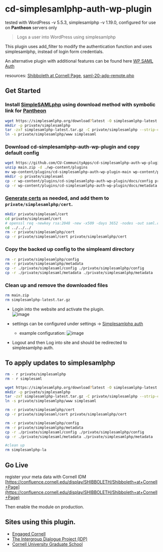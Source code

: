 # cd-simplesamlphp-auth-wp-plugin

tested with WordPress -v 5.5.3, simplesamlphp -v 1.19.0, configured for use on <b>Pantheon</b> servers only
>Logs a user into WordPress using simplesamlphp

This plugin uses add_filter to modify the authentication function and uses simplesamlphp, instead of login form credentials.

An alternative plugin with additional features can be found here [WP SAML Auth](https://github.com/pantheon-systems/wp-saml-auth)

resources: [Shibboleth at Cornell Page](https://confluence.cornell.edu/display/SHIBBOLETH/Shibboleth+at+Cornell+Page), [saml-20-adp-remote.php](https://confluence.cornell.edu/pages/viewpage.action?pageId=333373586&preview=%2F333373586%2F335416853%2Fsaml20-idp-remote.php)

## Get Started

### Install [SimpleSAMLphp](https://simplesamlphp.org/)  using download method with symbolic link for [Pantheon](https://pantheon.io/docs/shibboleth-sso)

```bash
wget https://simplesamlphp.org/download?latest -O simplesamlphp-latest.tar.gz
mkdir -p private/simplesamlphp
tar -zxf simplesamlphp-latest.tar.gz -C private/simplesamlphp --strip-components 1
ln -s private/simplesamlphp/www simplesaml
```
### Download cd-simplesamlphp-auth-wp-plugin and copy default config

```bash
wget https://github.com/CU-CommunityApps/cd-simplesamlphp-auth-wp-plugin/archive/main.zip
unzip main.zip -d ./wp-content/plugins
mv wp-content/plugins/cd-simplesamlphp-auth-wp-plugin-main wp-content/plugins/cd-simplesamlphp-auth-wp-plugin
mkdir -p private/simplesaml
cp -r wp-content/plugins/cd-simplesamlphp-auth-wp-plugin/docs/config private/simplesaml
cp -r wp-content/plugins/cd-simplesamlphp-auth-wp-plugin/docs/metadata private/simplesaml
```

### [Generate certs](https://simplesamlphp.org/docs/stable/simplesamlphp-sp#section_1_1) as needed, and add them to `private/simplesamlphp/cert`.

```bash
mkdir private/simplesaml/cert
cd private/simplesaml/cert
# openssl req -newkey rsa:2048 -new -x509 -days 3652 -nodes -out saml.crt -keyout saml.pem
cd ../../../
rm -r private/simplesamlphp/cert
cp -r private/simplesaml/cert private/simplesamlphp/cert
```

### Copy the backed up config to the simpleaml directory

```bash
rm -r private/simplesamlphp/config
rm -r private/simplesamlphp/metadata
cp -r ./private/simplesaml/config ./private/simplesamlphp/config
cp -r ./private/simplesaml/metadata ./private/simplesamlphp/metadata
```

### Clean up and remove the downloaded files

```bash
rm main.zip
rm simplesamlphp-latest.tar.gz
```

- Login into the website and activate the plugin.<br/>
    ![image](https://user-images.githubusercontent.com/4685094/98468714-c4ceaa00-21a9-11eb-9d46-ddc9e057b275.png)

- settings can be configured under settings -> [Simplesamlphp auth](/wp-admin/options-general.php?page=cd-simplesamlphp-auth-wp-plugin)

  - example configuration: ![image](https://user-images.githubusercontent.com/4685094/114222538-ba713180-993c-11eb-9291-243f16fc83cb.png)

- Logout and then Log into site and should be redirected to simplesamlphp auth.

## To apply updates to simplesamlphp

```bash
rm - r private/simplesamlphp
rm - r simplesaml

wget https://simplesamlphp.org/download?latest -O simplesamlphp-latest.tar.gz
mkdir -p private/simplesamlphp
tar -zxf simplesamlphp-latest.tar.gz -C private/simplesamlphp --strip-components 1
ln -s private/simplesamlphp/www simplesaml

rm -r private/simplesamlphp/cert
cp -r private/simplesaml/cert private/simplesamlphp/cert

rm -r private/simplesamlphp/config
rm -r private/simplesamlphp/metadata
cp -r ./private/simplesaml/config ./private/simplesamlphp/config
cp -r ./private/simplesaml/metadata ./private/simplesamlphp/metadata

#clean up
rm simplesamlphp-la
```

## Go Live

register your meta data with Cornell IDM [https://confluence.cornell.edu/display/SHIBBOLETH/Shibboleth+at+Cornell+Page](https://confluence.cornell.edu/display/SHIBBOLETH/Shibboleth+at+Cornell+Page)

Then enable the module on production.

## Sites using this plugin.

- [Engaged Cornell](https://oei.cornell.edu/)
- [The Intergroup Dialogue Project (IDP)](https://idp.cornell.edu/)
- [Cornell University Graduate School](https://gradschool.cornell.edu/)
